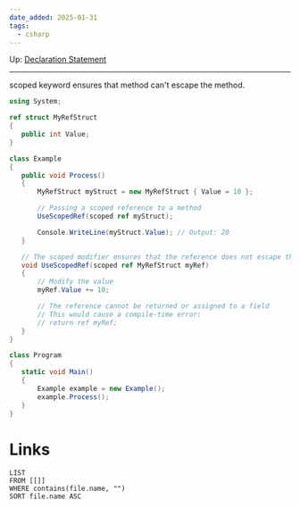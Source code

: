 ```yaml
---
date_added: 2025-01-31
tags:
  - csharp
---
```

Up: [Declaration Statement](Declaration%20Statement.md)
___
scoped keyword ensures that method can't escape the method.
 
 ```cs
 using System;

ref struct MyRefStruct
{
    public int Value;
}

class Example
{
    public void Process()
    {
        MyRefStruct myStruct = new MyRefStruct { Value = 10 };

        // Passing a scoped reference to a method
        UseScopedRef(scoped ref myStruct);

        Console.WriteLine(myStruct.Value); // Output: 20
    }

    // The scoped modifier ensures that the reference does not escape the method
    void UseScopedRef(scoped ref MyRefStruct myRef)
    {
        // Modify the value
        myRef.Value += 10;

        // The reference cannot be returned or assigned to a field
        // This would cause a compile-time error:
        // return ref myRef;
    }
}

class Program
{
    static void Main()
    {
        Example example = new Example();
        example.Process();
    }
}
```
# Links
```dataview
LIST
FROM [[]]
WHERE contains(file.name, "")
SORT file.name ASC
```
